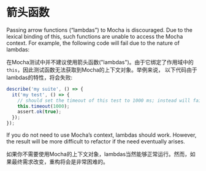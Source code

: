 # 箭头函数

Passing arrow functions (“lambdas”) to Mocha is discouraged. Due to the lexical binding of this, such functions are unable to access the Mocha context. For example, the following code will fail due to the nature of lambdas:

在Mocha测试中并不建议使用箭头函数("lambdas")。由于它绑定了作用域中的`this`，因此测试函数无法获取到Mocha的上下文对象。举例来说，
以下代码由于lambdas的特性，将会失败:

```js
describe('my suite', () => {
  it('my test', () => {
    // should set the timeout of this test to 1000 ms; instead will fail
    this.timeout(1000);
    assert.ok(true);
  });
});
```

If you do not need to use Mocha’s context, lambdas should work. However, the result will be more difficult to refactor if the need eventually arises.

如果你不需要使用Mocha的上下文对象，lambdas当然能够正常运行。然而，如果最终需求改变，重构将会是非常困难的。